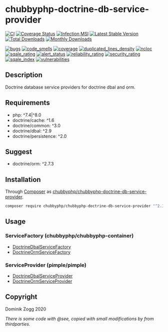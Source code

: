 # chubbyphp-doctrine-db-service-provider

[![CI](https://github.com/chubbyphp/chubbyphp-doctrine-db-service-provider/workflows/CI/badge.svg?branch=master)](https://github.com/chubbyphp/chubbyphp-doctrine-db-service-provider/actions?query=workflow%3ACI)
[![Coverage Status](https://coveralls.io/repos/github/chubbyphp/chubbyphp-doctrine-db-service-provider/badge.svg?branch=master)](https://coveralls.io/github/chubbyphp/chubbyphp-doctrine-db-service-provider?branch=master)
[![Infection MSI](https://badge.stryker-mutator.io/github.com/chubbyphp/chubbyphp-doctrine-db-service-provider/master)](https://dashboard.stryker-mutator.io/reports/github.com/chubbyphp/chubbyphp-doctrine-db-service-provider/master)
[![Latest Stable Version](https://poser.pugx.org/chubbyphp/chubbyphp-doctrine-db-service-provider/v/stable.png)](https://packagist.org/packages/chubbyphp/chubbyphp-doctrine-db-service-provider)
[![Total Downloads](https://poser.pugx.org/chubbyphp/chubbyphp-doctrine-db-service-provider/downloads.png)](https://packagist.org/packages/chubbyphp/chubbyphp-doctrine-db-service-provider)
[![Monthly Downloads](https://poser.pugx.org/chubbyphp/chubbyphp-doctrine-db-service-provider/d/monthly)](https://packagist.org/packages/chubbyphp/chubbyphp-doctrine-db-service-provider)

[![bugs](https://sonarcloud.io/api/project_badges/measure?project=chubbyphp_chubbyphp-doctrine-db-service-provider&metric=bugs)](https://sonarcloud.io/dashboard?id=chubbyphp_chubbyphp-doctrine-db-service-provider)
[![code_smells](https://sonarcloud.io/api/project_badges/measure?project=chubbyphp_chubbyphp-doctrine-db-service-provider&metric=code_smells)](https://sonarcloud.io/dashboard?id=chubbyphp_chubbyphp-doctrine-db-service-provider)
[![coverage](https://sonarcloud.io/api/project_badges/measure?project=chubbyphp_chubbyphp-doctrine-db-service-provider&metric=coverage)](https://sonarcloud.io/dashboard?id=chubbyphp_chubbyphp-doctrine-db-service-provider)
[![duplicated_lines_density](https://sonarcloud.io/api/project_badges/measure?project=chubbyphp_chubbyphp-doctrine-db-service-provider&metric=duplicated_lines_density)](https://sonarcloud.io/dashboard?id=chubbyphp_chubbyphp-doctrine-db-service-provider)
[![ncloc](https://sonarcloud.io/api/project_badges/measure?project=chubbyphp_chubbyphp-doctrine-db-service-provider&metric=ncloc)](https://sonarcloud.io/dashboard?id=chubbyphp_chubbyphp-doctrine-db-service-provider)
[![sqale_rating](https://sonarcloud.io/api/project_badges/measure?project=chubbyphp_chubbyphp-doctrine-db-service-provider&metric=sqale_rating)](https://sonarcloud.io/dashboard?id=chubbyphp_chubbyphp-doctrine-db-service-provider)
[![alert_status](https://sonarcloud.io/api/project_badges/measure?project=chubbyphp_chubbyphp-doctrine-db-service-provider&metric=alert_status)](https://sonarcloud.io/dashboard?id=chubbyphp_chubbyphp-doctrine-db-service-provider)
[![reliability_rating](https://sonarcloud.io/api/project_badges/measure?project=chubbyphp_chubbyphp-doctrine-db-service-provider&metric=reliability_rating)](https://sonarcloud.io/dashboard?id=chubbyphp_chubbyphp-doctrine-db-service-provider)
[![security_rating](https://sonarcloud.io/api/project_badges/measure?project=chubbyphp_chubbyphp-doctrine-db-service-provider&metric=security_rating)](https://sonarcloud.io/dashboard?id=chubbyphp_chubbyphp-doctrine-db-service-provider)
[![sqale_index](https://sonarcloud.io/api/project_badges/measure?project=chubbyphp_chubbyphp-doctrine-db-service-provider&metric=sqale_index)](https://sonarcloud.io/dashboard?id=chubbyphp_chubbyphp-doctrine-db-service-provider)
[![vulnerabilities](https://sonarcloud.io/api/project_badges/measure?project=chubbyphp_chubbyphp-doctrine-db-service-provider&metric=vulnerabilities)](https://sonarcloud.io/dashboard?id=chubbyphp_chubbyphp-doctrine-db-service-provider)

## Description

Doctrine database service providers for doctrine dbal and orm.

## Requirements

 * php: ^7.4|^8.0
 * doctrine/cache: ^1.6
 * doctrine/common: ^3.0
 * doctrine/dbal: ^2.9
 * doctrine/persistence: ^2.0

## Suggest

 * doctrine/orm: ^2.7.3

## Installation

Through [Composer](http://getcomposer.org) as [chubbyphp/chubbyphp-doctrine-db-service-provider][1].

```sh
composer require chubbyphp/chubbyphp-doctrine-db-service-provider "^2.1"
```

## Usage

### ServiceFactory (chubbyphp/chubbyphp-container)

 * [DoctrineDbalServiceFactory][2]
 * [DoctrineOrmServiceFactory][3]

### ServiceProvider (pimple/pimple)

 * [DoctrineDbalServiceProvider][4]
 * [DoctrineOrmServiceProvider][5]

## Copyright

Dominik Zogg 2020

*There is some code with @see, copied with small modifications by from thirdparties.*

[1]: https://packagist.org/packages/chubbyphp/chubbyphp-doctrine-db-service-provider

[2]: doc/ServiceFactory/DoctrineDbalServiceFactory.md
[3]: doc/ServiceFactory/DoctrineOrmServiceFactory.md

[4]: doc/ServiceProvider/DoctrineDbalServiceProvider.md
[5]: doc/ServiceProvider/DoctrineOrmServiceProvider.md
